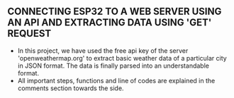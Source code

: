 ## CONNECTING ESP32 TO A WEB SERVER USING AN API AND EXTRACTING DATA USING 'GET' REQUEST

* In this project, we have used the free api key of the server 'openweathermap.org' to extract basic weather data of a particular city in JSON format. The data is finally parsed into an understandable format.
* All important steps, functions and line of codes are explained in the comments section towards the side.
